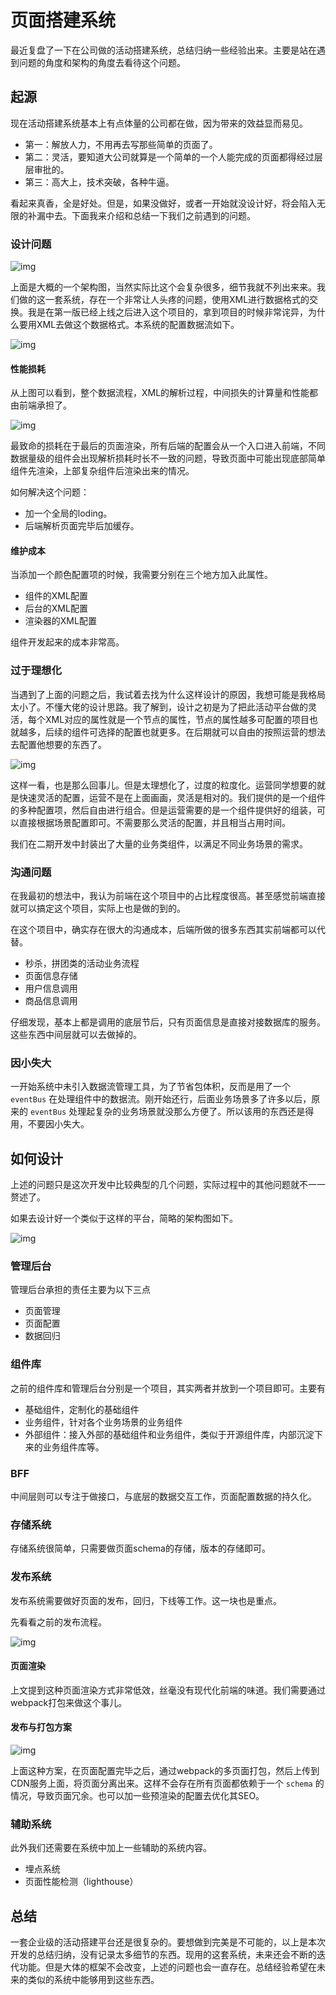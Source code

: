 # 页面搭建系统

最近复盘了一下在公司做的活动搭建系统，总结归纳一些经验出来。主要是站在遇到问题的角度和架构的角度去看待这个问题。

## 起源

现在活动搭建系统基本上有点体量的公司都在做，因为带来的效益显而易见。

- 第一：解放人力，不用再去写那些简单的页面了。
- 第二：灵活，要知道大公司就算是一个简单的一个人能完成的页面都得经过层层审批的。
- 第三：高大上，技术突破，各种牛逼。

看起来真香，全是好处。但是，如果没做好，或者一开始就没设计好，将会陷入无限的补漏中去。下面我来介绍和总结一下我们之前遇到的问题。

### 设计问题

![img](../images/ZEPQ9v.png)

上面是大概的一个架构图，当然实际比这个会复杂很多，细节我就不列出来来。我们做的这一套系统，存在一个非常让人头疼的问题，使用XML进行数据格式的交换。我是在第一版已经上线之后进入这个项目的，拿到项目的时候非常诧异，为什么要用XML去做这个数据格式。本系统的配置数据流如下。

![img](../images/tcK2e4.png)

#### 性能损耗

从上图可以看到，整个数据流程，XML的解析过程，中间损失的计算量和性能都由前端承担了。

![img](../images/rqRWNN.png)

最致命的损耗在于最后的页面渲染，所有后端的配置会从一个入口进入前端，不同数据量级的组件会出现解析损耗时长不一致的问题，导致页面中可能出现底部简单组件先渲染，上部复杂组件后渲染出来的情况。

如何解决这个问题：

- 加一个全局的loding。
- 后端解析页面完毕后加缓存。

#### 维护成本

当添加一个颜色配置项的时候，我需要分别在三个地方加入此属性。

- 组件的XML配置
- 后台的XML配置
- 渲染器的XML配置

组件开发起来的成本非常高。

### 过于理想化

当遇到了上面的问题之后，我试着去找为什么这样设计的原因，我想可能是我格局太小了。不懂大佬的设计思路。我了解到，设计之初是为了把此活动平台做的灵活，每个XML对应的属性就是一个节点的属性，节点的属性越多可配置的项目也就越多，后续的组件可选择的配置也就更多。在后期就可以自由的按照运营的想法去配置他想要的东西了。

![img](../images/z2N4Jr.png)

这样一看，也是那么回事儿。但是太理想化了，过度的粒度化。运营同学想要的就是快速灵活的配置，运营不是在上面画画，灵活是相对的。我们提供的是一个组件的多种配置项，然后自由进行组合。但是运营需要的是一个组件提供好的组装，可以直接根据场景配置即可。不需要那么灵活的配置，并且相当占用时间。

我们在二期开发中封装出了大量的业务类组件，以满足不同业务场景的需求。

### 沟通问题

在我最初的想法中，我认为前端在这个项目中的占比程度很高。甚至感觉前端直接就可以搞定这个项目，实际上也是做的到的。

在这个项目中，确实存在很大的沟通成本，后端所做的很多东西其实前端都可以代替。

- 秒杀，拼团类的活动业务流程
- 页面信息存储
- 用户信息调用
- 商品信息调用

仔细发现，基本上都是调用的底层节后，只有页面信息是直接对接数据库的服务。这些东西中间层就可以去做掉的。

### 因小失大

一开始系统中未引入数据流管理工具，为了节省包体积，反而是用了一个 `eventBus` 在处理组件中的数据流。刚开始还行，后面业务场景多了许多以后，原来的 `eventBus` 处理起复杂的业务场景就没那么方便了。所以该用的东西还是得用，不要因小失大。

## 如何设计

上述的问题只是这次开发中比较典型的几个问题，实际过程中的其他问题就不一一赘述了。

如果去设计好一个类似于这样的平台，简略的架构图如下。

![img](../images/sGEj3Z.png)

### 管理后台

管理后台承担的责任主要为以下三点

- 页面管理
- 页面配置
- 数据回归

### 组件库

之前的组件库和管理后台分别是一个项目，其实两者并放到一个项目即可。主要有

- 基础组件，定制化的基础组件
- 业务组件，针对各个业务场景的业务组件
- 外部组件：接入外部的基础组件和业务组件，类似于开源组件库，内部沉淀下来的业务组件库等。

### BFF

中间层则可以专注于做接口，与底层的数据交互工作，页面配置数据的持久化。

### 存储系统

存储系统很简单，只需要做页面schema的存储，版本的存储即可。

### 发布系统

发布系统需要做好页面的发布，回归，下线等工作。这一块也是重点。

先看看之前的发布流程。

![img](../images/dtGjKs.png)

#### 页面渲染

上文提到这种页面渲染方式非常低效，丝毫没有现代化前端的味道。我们需要通过webpack打包来做这个事儿。

#### 发布与打包方案

![img](../images/mpPvPC.png)

上面这种方案，在页面配置完毕之后，通过webpack的多页面打包，然后上传到CDN服务上面，将页面分离出来。这样不会存在所有页面都依赖于一个 `schema` 的情况，导致页面冗余。也可以加一些预渲染的配置去优化其SEO。

### 辅助系统

此外我们还需要在系统中加上一些辅助的系统内容。

- 埋点系统
- 页面性能检测（lighthouse）

## 总结

一套企业级的活动搭建平台还是很复杂的。要想做到完美是不可能的，以上是本次开发的总结归纳，没有记录太多细节的东西。现用的这套系统，未来还会不断的迭代功能。但是大体的框架不会改变，上述的问题也会一直存在。总结经验希望在未来的类似的系统中能够用到这些东西。

